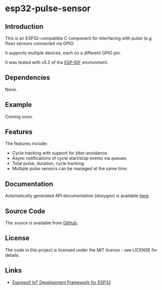 # esp32-pulse-sensor

## Introduction

This is an ESP32-compatible C component for interfacing with pulse (e.g. flow) sensors connected
via GPIO.

It supports multiple devices, each on a different GPIO pin.

It was tested with v5.2 of the [ESP-IDF](https://github.com/espressif/esp-idf) environment.

## Dependencies

None.

## Example

Coming soon.

## Features

The features include:

* Cycle tracking with support for jitter-avoidance.
* Async notifications of cycle start/stop events via queues.
* Total pulse, duration, cycle tracking.
* Multiple pulse sensors can be managed at the same time.

## Documentation

Automatically generated API documentation (doxygen) is available [here](https://agargenta.github.io/esp32-pulse-sensor/index.html).

## Source Code

The source is available from [GitHub](https://www.github.com/agargenta/esp32-pulse-sensor).

## License

The code in this project is licensed under the MIT license - see LICENSE for details.

## Links

* [Espressif IoT Development Framework for ESP32](https://github.com/espressif/esp-idf)
